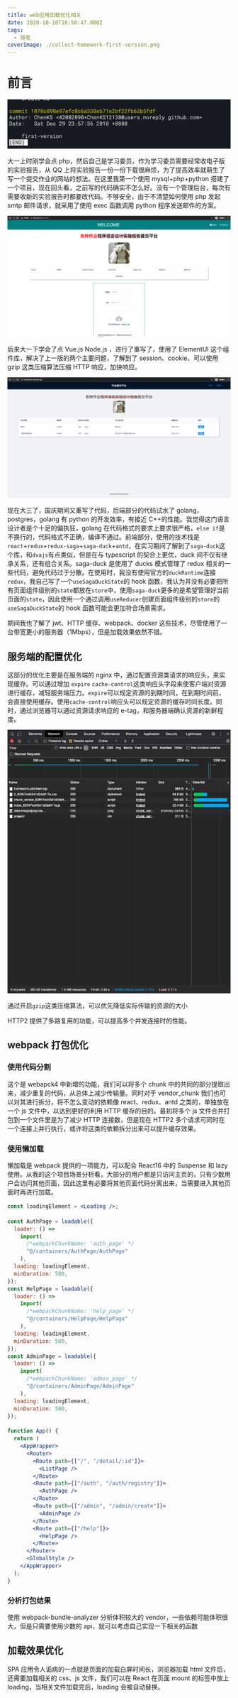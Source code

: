 ```yaml
---
title: web应用加载优化相关
date: 2020-10-10T16:50:47.000Z
tags:
  - 随笔
coverImage: ./collect-homework-first-version.png
---
```


# 前言

![first-version](./collect-homework-first-version.png)

大一上时刚学会点 php，然后自己是学习委员，作为学习委员需要经常收电子版的实验报告，从 QQ 上将实验报告一份一份下载很麻烦，为了提高效率就萌生了写一个提交作业的网站的想法。在这里我第一个使用 mysql+php+python 搭建了一个项目，现在回头看，之前写的代码确实不怎么好。没有一个管理后台，每次有需要收新的实验报告时都要改代码。不够安全，由于不清楚如何使用 php 发起 smtp 邮件请求，就采用了使用 exec 函数调用 python 程序发送邮件的方案。

![collect-homework-second-version](./collect-homework-2.png)

后来大一下学会了点 Vue.js Node.js ，进行了重写了，使用了 ElementUI 这个组件库，解决了上一版的两个主要问题，了解到了 session、cookie、可以使用 gzip 这类压缩算法压缩 HTTP 响应，加快响应。

![collect-homework-3](./collect-homework-3.png)

现在大三了，国庆期间又重写了代码，后端部分的代码试水了 golang，postgres，golang 有 python 的开发效率，有接近 C++的性能。我觉得这门语言设计者是个十足的偏执狂，golang 在代码格式的要求上要求很严格，`else if`是不换行的，代码格式不正确，编译不通过。前端部分，使用的技术栈是`react`+`redux`+`redux-saga`+`saga-duck`+`antd`，在实习期间了解到了`saga-duck`这个库，和`dvajs`有点类似，但是在与 typescript 的契合上更优，duck 间不仅有继承关系，还有组合关系。saga-duck 是使用了 ducks 模式管理了 redux 相关的一些代码，避免代码过于分散。在使用时，我没有使用官方的`duckRuntime`连接`redux`，我自己写了一个`useSagaDuckState`的 hook 函数，我认为并没有必要把所有页面组件级别的`state`都放在`store`中，使用`saga-duck`更多的是希望管理好当前页面的`state`，因此使用一个通过调用`useReducer`创建页面组件级别的`store`的`useSagaDuckState`的 hook 函数可能会更加符合场景需求。

期间我也了解了 jwt、HTTP 缓存、webpack、docker 这些技术，尽管使用了一台带宽更小的服务器（1Mbps），但是加载效果依然不错。

## 服务端的配置优化

这部分的优化主要是在服务端的 nginx 中，通过配置资源类请求的响应头，来实现缓存。可以通过增加 `expire` `cache-control`这类响应头字段来使客户端对资源进行缓存，减轻服务端压力。`expire`可以规定资源的到期时间，在到期时间前，会直接使用缓存。使用`cache-control`响应头可以规定资源的缓存时间长度。同时，通过浏览器可以通过资源请求响应的 e-tag，和服务器端确认资源的新鲜程度。

![collect-homework-http-cache.png](./collect-homework-http-cache.png)

通过开启`gzip`这类压缩算法，可以优先降低实际传输的资源的大小

HTTP2 提供了多路复用的功能，可以提高多个并发连接时的性能。

## webpack 打包优化

### 使用代码分割

这个是 webapck4 中新增的功能，我们可以将多个 chunk 中的共同的部分提取出来，减少重复的代码，从总体上减少传输量。同时对于 vendor_chunk 我们也可以对其进行拆分，将不怎么变动的依赖像 react、redux、antd 之类的，单独放在一个 js 文件中，以达到更好的利用 HTTP 缓存的目的。最初将多个 js 文件合并打包到一个文件里是为了减少 HTTP 连接数，但是现在 HTTP2 多个请求可同时在一个连接上并行执行，或许将这类的依赖拆分出来可以提升缓存效果。

### 使用懒加载

懒加载是 webpack 提供的一项能力，可以配合 React16 中的 Suspense 和 lazy 使用。从我的这个项目场景分析看，大部分的用户都是只访问主页的，只有少数用户会访问其他页面，因此这里有必要将其他页面代码分离出来，当需要进入其他页面时再进行加载。

```jsx
const loadingElement = <Loading />;

const AuthPage = loadable({
  loader: () =>
    import(
      /*webpackChunkName: 'auth_page' */
      "@/containers/AuthPage/AuthPage"
    ),
  loading: loadingElement,
  minDuration: 500,
});
const HelpPage = loadable({
  loader: () =>
    import(
      /*webpackChunkName: 'help_page' */
      "@/containers/HelpPage/HelpPage"
    ),
  loading: loadingElement,
  minDuration: 500,
});
const AdminPage = loadable({
  loader: () =>
    import(
      /*webpackChunkName: 'admin_page' */
      "@/containers/AdminPage/AdminPage"
    ),
  loading: loadingElement,
  minDuration: 500,
});

function App() {
  return (
    <AppWrapper>
      <Router>
        <Route path={["/", "/detail/:id"]}>
          <ListPage />
        </Route>
        <Route path={["/auth", "/auth/registry"]}>
          <AuthPage />
        </Route>
        <Route path={["/admin", "/admin/create"]}>
          <AdminPage />
        </Route>
        <Route path={["/help"]}>
          <HelpPage />
        </Route>
      </Router>
      <GlobalStyle />
    </AppWrapper>
  );
}
```

### 分析打包结果

使用 webpack-bundle-analyzer 分析体积较大的 vendor，一些依赖可能体积很大，但是只需要使用少数的 api，就可以考虑自己实现一下相关的函数

## 加载效果优化

SPA 应用令人诟病的一点就是页面的加载白屏时间长，浏览器加载 html 文件后，还需要加载相关的 css、js 文件，我们可以在 React 在页面 mount 的标签中放上 loading，当相关文件加载完后，loading 会被自动替换。
